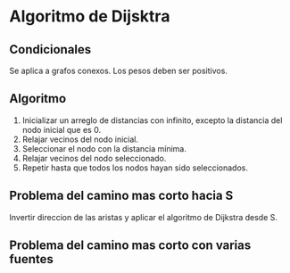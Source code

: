 # Algoritmo de Dijsktra

## Condicionales

Se aplica a grafos conexos.
Los pesos deben ser positivos.

## Algoritmo

1. Inicializar un arreglo de distancias con infinito, excepto la distancia del nodo inicial que es 0.
2. Relajar vecinos del nodo inicial.
3. Seleccionar el nodo con la distancia mínima.
4. Relajar vecinos del nodo seleccionado.
5. Repetir hasta que todos los nodos hayan sido seleccionados.

## Problema del camino mas corto hacia S

Invertir direccion de las aristas y aplicar el algoritmo de Dijkstra desde S.

## Problema del camino mas corto con varias fuentes

<!-- 1. agregar arista falso que este conectado a todas las fuentes con peso 0.
2. aplicar el algoritmo de Dijkstra.
3. eliminar la arista falso. -->
